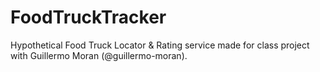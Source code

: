 # FoodTruckTracker
Hypothetical Food Truck Locator &amp; Rating service made for class project with Guillermo Moran (@guillermo-moran).
